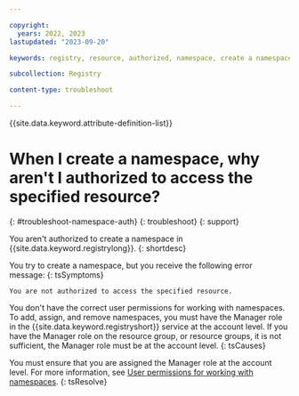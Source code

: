 ```yaml
---

copyright:
  years: 2022, 2023
lastupdated: "2023-09-20"

keywords: registry, resource, authorized, namespace, create a namespace, permissions

subcollection: Registry

content-type: troubleshoot

---
```


{{site.data.keyword.attribute-definition-list}}


# When I create a namespace, why aren't I authorized to access the specified resource?
{: #troubleshoot-namespace-auth}
{: troubleshoot}
{: support}

You aren't authorized to create a namespace in {{site.data.keyword.registrylong}}.
{: shortdesc}

You try to create a namespace, but you receive the following error message:
{: tsSymptoms}

`You are not authorized to access the specified resource.`

You don't have the correct user permissions for working with namespaces. To add, assign, and remove namespaces, you must have the Manager role in the {{site.data.keyword.registryshort}} service at the account level. If you have the Manager role on the resource group, or resource groups, it is not sufficient, the Manager role must be at the account level.
{: tsCauses}

You must ensure that you are assigned the Manager role at the account level. For more information, see [User permissions for working with namespaces](/docs/Registry?topic=Registry-registry_setup_cli_namespace#registry_setup_cli_namespace_plan_perm).
{: tsResolve}

